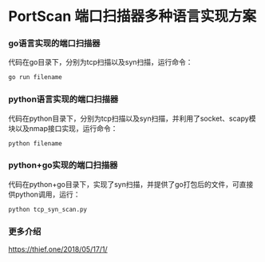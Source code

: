 # PortScan 端口扫描器多种语言实现方案

### go语言实现的端口扫描器
代码在go目录下，分别为tcp扫描以及syn扫描，运行命令：
```bash
go run filename
```

### python语言实现的端口扫描器
代码在python目录下，分别为tcp扫描以及syn扫描，并利用了socket、scapy模块以及nmap接口实现，运行命令：
```bash
python filename
```

### python+go实现的端口扫描器
代码在python+go目录下，实现了syn扫描，并提供了go打包后的文件，可直接供python调用，运行：
```bash
python tcp_syn_scan.py
```

### 更多介绍
https://thief.one/2018/05/17/1/